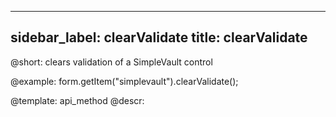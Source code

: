 
---
sidebar_label: clearValidate
title: clearValidate
---          

@short: clears validation of a SimpleVault control





@example:
form.getItem("simplevault").clearValidate();


@template: api_method
@descr:


